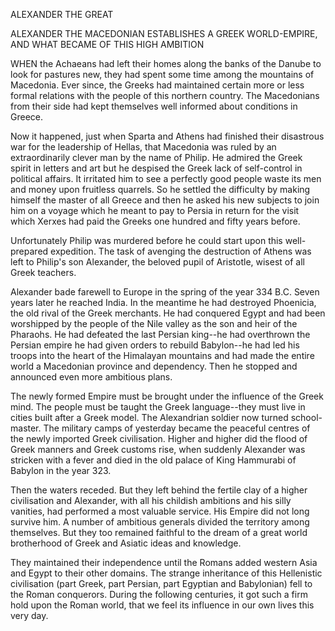 ALEXANDER THE GREAT

ALEXANDER THE MACEDONIAN ESTABLISHES
A GREEK WORLD-EMPIRE, AND
WHAT BECAME OF THIS HIGH AMBITION


WHEN the Achaeans had left their homes along the banks of
the Danube to look for pastures new, they had spent some
time among the mountains of Macedonia. Ever since, the
Greeks had maintained certain more or less formal relations
with the people of this northern country. The Macedonians
from their side had kept themselves well informed about conditions
in Greece.

Now it happened, just when Sparta and Athens had finished
their disastrous war for the leadership of Hellas, that
Macedonia was ruled by an extraordinarily clever man by
the name of Philip. He admired the Greek spirit in letters and
art but he despised the Greek lack of self-control in political
affairs. It irritated him to see a perfectly good people waste its
men and money upon fruitless quarrels. So he settled the
difficulty by making himself the master of all Greece and then
he asked his new subjects to join him on a voyage which he
meant to pay to Persia in return for the visit which Xerxes
had paid the Greeks one hundred and fifty years before.

Unfortunately Philip was murdered before he could start
upon this well-prepared expedition. The task of avenging the
destruction of Athens was left to Philip's son Alexander, the
beloved pupil of Aristotle, wisest of all Greek teachers.

Alexander bade farewell to Europe in the spring of the
year 334 B.C. Seven years later he reached India. In the
meantime he had destroyed Phoenicia, the old rival of the Greek
merchants. He had conquered Egypt and had been worshipped
by the people of the Nile valley as the son and heir of the
Pharaohs. He had defeated the last Persian king--he had
overthrown the Persian empire he had given orders to rebuild
Babylon--he had led his troops into the heart of the
Himalayan mountains and had made the entire world a Macedonian
province and dependency. Then he stopped and announced
even more ambitious plans.

The newly formed Empire must be brought under the influence
of the Greek mind. The people must be taught the Greek
language--they must live in cities built after a Greek model.
The Alexandrian soldier now turned school-master. The military
camps of yesterday became the peaceful centres of the
newly imported Greek civilisation. Higher and higher did the
flood of Greek manners and Greek customs rise, when suddenly
Alexander was stricken with a fever and died in the old
palace of King Hammurabi of Babylon in the year 323.

Then the waters receded. But they left behind the fertile clay
of a higher civilisation and Alexander, with all his childish
ambitions and his silly vanities, had performed a most valuable
service. His Empire did not long survive him. A number of
ambitious generals divided the territory among themselves.
But they too remained faithful to the dream of a great world
brotherhood of Greek and Asiatic ideas and knowledge.

They maintained their independence until the Romans
added western Asia and Egypt to their other domains. The
strange inheritance of this Hellenistic civilisation (part Greek,
part Persian, part Egyptian and Babylonian) fell to the
Roman conquerors. During the following centuries, it got
such a firm hold upon the Roman world, that we feel its influence
in our own lives this very day.
